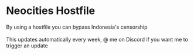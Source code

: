 # Neocities Hostfile
By using a hostfile you can bypass Indonesia's censorship  
<br>
This updates automatically every week, @ me on Discord if you want me to trigger an update